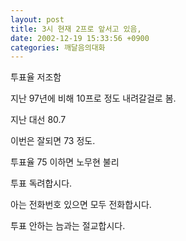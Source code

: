 ```yaml
---
layout: post
title: 3시 현재 2프로 앞서고 있음,
date: 2002-12-19 15:33:56 +0900
categories: 깨달음의대화
---
```

투표율 저조함
  
지난 97년에 비해 10프로 정도 내려갈걸로 봄.
  
지난 대선 80.7
  
이번은 잘되면 73 정도.
  
투표율 75 이하면 노무현 불리
  
투표 독려합시다.
  
아는 전화번호 있으면 모두 전화합시다.
  
투표 안하는 늠과는 절교합시다.